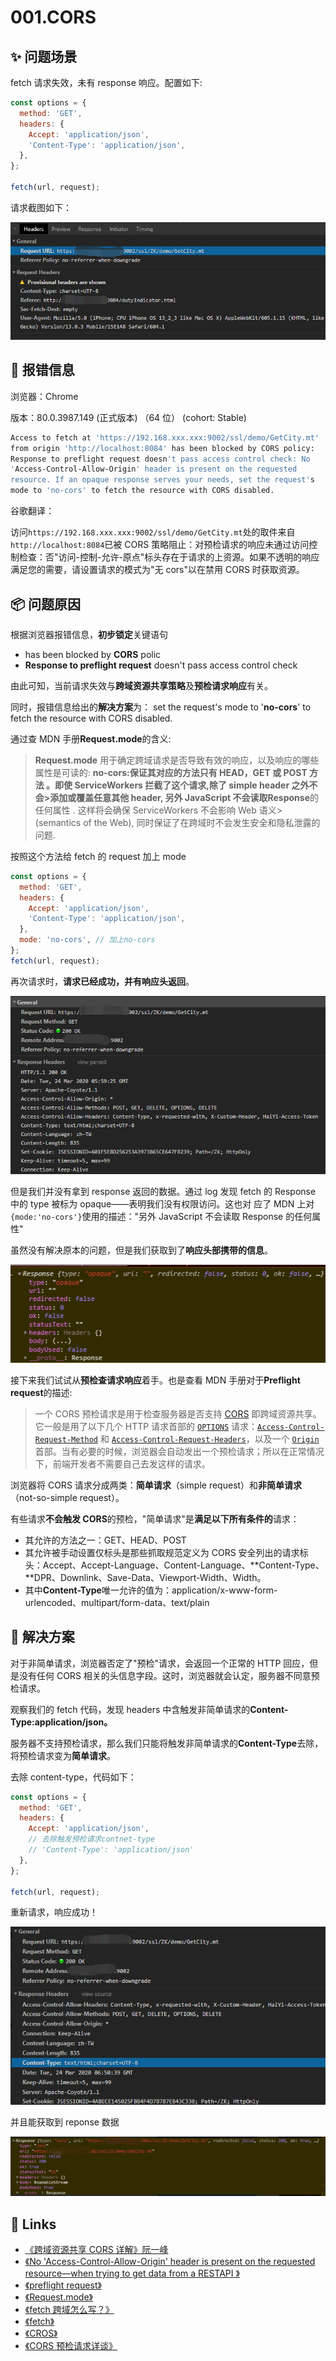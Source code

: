 # 001.CORS

## ✨ 问题场景

fetch 请求失效，未有 response 响应。配置如下:

```javascript
const options = {
  method: 'GET',
  headers: {
    Accept: 'application/json',
    'Content-Type': 'application/json',
  },
};

fetch(url, request);
```

请求截图如下：

![cors-001.png](./images/cors-001.png)

## 🐛 报错信息

浏览器：Chrome

版本：80.0.3987.149 (正式版本) （64 位） (cohort: Stable)

```bash
Access to fetch at 'https://192.168.xxx.xxx:9002/ssl/demo/GetCity.mt'
from origin 'http://localhost:8084' has been blocked by CORS policy:
Response to preflight request doesn't pass access control check: No
'Access-Control-Allow-Origin' header is present on the requested
resource. If an opaque response serves your needs, set the request's
mode to 'no-cors' to fetch the resource with CORS disabled.
```

谷歌翻译：

访问`https://192.168.xxx.xxx:9002/ssl/demo/GetCity.mt`处的取件来自`http://localhost:8084`已被 CORS 策略阻止：对预检请求的响应未通过访问控制检查：否"访问-控制-允许-原点"标头存在于请求的上资源。如果不透明的响应满足您的需要，请设置请求的模式为"无 cors"以在禁用 CORS 时获取资源。

## 📦 问题原因

根据浏览器报错信息，**初步锁定**关键语句

- has been blocked by **CORS** polic
- **Response to preflight request** doesn't pass access control check

由此可知，当前请求失效与**跨域资源共享策略**及**预检请求响应**有关。

同时，报错信息给出的**解决方案**为：
set the request's mode to '**no-cors**' to fetch the resource with CORS disabled.

通过查 MDN 手册**Request.mode**的含义:

> **Request.mode** 用于确定跨域请求是否导致有效的响应，以及响应的哪些属性是可读的:
> **no-cors:**保证其对应的方法只有 HEAD，GET 或 POST 方法 。即使 ServiceWorkers 拦截了这个请求,除了 simple header 之外不会>添加或覆盖任意其他 header, 另外 JavaScript 不会读取**Response**的任何属性 . 这样将会确保 ServiceWorkers 不会影响 Web 语义>(semantics of the Web), 同时保证了在跨域时不会发生安全和隐私泄露的问题.

按照这个方法给 fetch 的 request 加上 mode

```javascript
const options = {
  method: 'GET',
  headers: {
    Accept: 'application/json',
    'Content-Type': 'application/json',
  },
  mode: 'no-cors', // 加上no-cors
};
fetch(url, request);
```

再次请求时，**请求已经成功，并有响应头返回**。

![cors-002.png](./images/cors-002.png)

但是我们并没有拿到 response 返回的数据。通过 log 发现 fetch 的 Response 中的 type 被标为 opaque——表明我们没有权限访问。这也对
应了 MDN 上对`{mode:'no-cors'}`使用的描述："另外 JavaScript 不会读取 Response 的任何属性"

虽然没有解决原本的问题，但是我们获取到了**响应头部携带的信息**。

![cors-003.png](./images/cors-003.png)

接下来我们试试从**预检查请求响应**着手。也是查看 MDN 手册对于**Preflight request**的描述:

> 一个 CORS 预检请求是用于检查服务器是否支持 [CORS](https://developer.mozilla.org/en-US/docs/Glossary/CORS) 即跨域资源共享。它一般是用了以下几个 HTTP 请求首部的 [`OPTIONS`](https://developer.mozilla.org/zh-CN/docs/Web/HTTP/Methods/OPTIONS) 请求：[`Access-Control-Request-Method`](https://developer.mozilla.org/zh-CN/docs/Web/HTTP/Headers/Access-Control-Request-Method) 和 [`Access-Control-Request-Headers`](https://developer.mozilla.org/zh-CN/docs/Web/HTTP/Headers/Access-Control-Request-Headers)，以及一个 [`Origin`](https://developer.mozilla.org/zh-CN/docs/Web/HTTP/Headers/Origin) 首部。当有必要的时候，浏览器会自动发出一个预检请求；所以在正常情况下，前端开发者不需要自己去发这样的请求。

浏览器将 CORS 请求分成两类：**简单请求**（simple request）和**非简单请求**（not-so-simple request）。

有些请求**不会触发 CORS**的预检，"简单请求"是**满足以下所有条件的**请求：

- 其允许的方法之一：GET、HEAD、POST
- 其允许被手动设置仅标头是那些抓取规范定义为 CORS 安全列出的请求标头：Accept、Accept-Language、Content-Language、**Content-Type、**DPR、Downlink、Save-Data、Viewport-Width、Width。
- 其中**Content-Type**唯一允许的值为：application/x-www-form-urlencoded、multipart/form-data、text/plain

## 🔨 解决方案

对于非简单请求，浏览器否定了"预检"请求，会返回一个正常的 HTTP 回应，但是没有任何 CORS 相关的头信息字段。这时，浏览器就会认定，服务器不同意预检请求。

观察我们的 fetch 代码，发现 headers 中含触发非简单请求的**Content-Type:application/json。**

服务器不支持预检请求，那么我们只能将触发非简单请求的**Content-Type**去除，将预检请求变为**简单请求**。

去除 content-type，代码如下：

```javascript
const options = {
  method: 'GET',
  headers: {
    Accept: 'application/json',
    // 去除触发预检请求contnet-type
    // 'Content-Type': 'application/json'
  },
};

fetch(url, request);
```

重新请求，响应成功！

![cors-004.png](./images/cors-004.png)

并且能获取到 reponse 数据

![cors-005.png](./images/cors-005.png)

## 🔗 Links

- [《跨域资源共享 CORS 详解》阮一峰](http://www.ruanyifeng.com/blog/2016/04/cors.html)
- [《No 'Access-Control-Allow-Origin' header is present on the requested resource—when trying to get data from a RESTAPI 》](https://stackoverflow.com/questions/43871637/no-access-control-allow-origin-header-is-present-on-the-requested-resource-whe)
- [《preflight request》](https://developer.mozilla.org/zh-CN/docs/Glossary/Preflight_request)
- [《Request.mode》](https://developer.mozilla.org/zh-CN/docs/Web/API/Request/mode)
- [《fetch 跨域怎么写？》](https://www.zhihu.com/question/47029864)
- [《fetch》](https://fetch.spec.whatwg.org/#http-cors-protocol)
- [《CROS》](https://developer.mozilla.org/en-US/docs/Web/HTTP/CORS)
- [《CORS 预检请求详谈》](https://www.cnblogs.com/wonyun/p/CORS_preflight.html)
